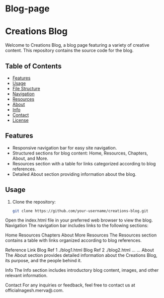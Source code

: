 # Blog-page

# Creations Blog

Welcome to Creations Blog, a blog page featuring a variety of creative content. This repository contains the source code for the blog.

## Table of Contents
- [Features](#features)
- [Usage](#usage)
- [File Structure](#file-structure)
- [Navigation](#navigation)
- [Resources](#resources)
- [About](#about)
- [Info](#info)
- [Contact](#contact)
- [License](#license)

## Features
- Responsive navigation bar for easy site navigation.
- Structured sections for blog content: Home, Resources, Chapters, About, and More.
- Resources section with a table for links categorized according to blog references.
- Detailed About section providing information about the blog.

## Usage
1. Clone the repository:
   ```bash
   git clone https://github.com/your-username/creations-blog.git
Open the index.html file in your preferred web browser to view the blog.
Navigation
The navigation bar includes links to the following sections:

Home
Resources
Chapters
About
More
Resources
The Resources section contains a table with links organized according to blog references.

Reference	Link
Blog Ref 1	./blog1.html
Blog Ref 2	./blog2.html
...	...
About
The About section provides detailed information about the Creations Blog, its purpose, and the people behind it.

Info
The Info section includes introductory blog content, images, and other relevant information.

Contact
For any inquiries or feedback, feel free to contact us at officialnagesh.merva@.com.
